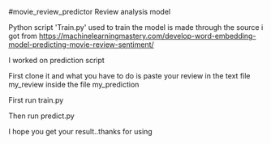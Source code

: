 #movie_review_predictor
Review analysis model

Python script 'Train.py' used to train the model is made through the source i got from https://machinelearningmastery.com/develop-word-embedding-model-predicting-movie-review-sentiment/

I worked on prediction script

First clone it and what you have to do is paste your review in the text file my_review inside the file my_prediction 

First run train.py

Then run predict.py

I hope you get your result..thanks for using




		   

